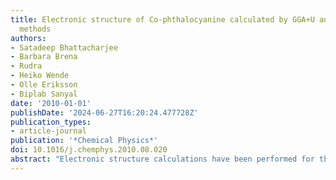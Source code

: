```yaml
---
title: Electronic structure of Co-phthalocyanine calculated by GGA+U and hybrid functional
  methods
authors:
- Satadeep Bhattacharjee
- Barbara Brena
- Rudra
- Heiko Wende
- Olle Eriksson
- Biplab Sanyal
date: '2010-01-01'
publishDate: '2024-06-27T16:20:24.477728Z'
publication_types:
- article-journal
publication: '*Chemical Physics*'
doi: 10.1016/j.chemphys.2010.08.020
abstract: "Electronic structure calculations have been performed for the Co-phthalocyanine molecule using density functional theory (DFT) within the framework of Generalized Gradient Approximation (GGA). The electronic correlation in Co 3d orbitals is treated in terms of the GGA+U method in the framework of the Hubbard model. We find that for U = 6 eV, the calculated structural parameters as well as the spectral features are in good agreement with the experimental findings. From our calculation both the highest occupied molecular orbital (HOMO) and the lowest unoccupied molecular orbital (LUMO) are dominated by the pyrrole carbon, with a HOMO-LUMO gap of about 1.4 eV. The GGA+U results obtained with U = 6 eV compare reasonably well with the calculations performed using Gaussian basis set and hybrid functionals in terms of ground state geometry, spin state and spectral features. The calculated valence band photoemission spectrum is in quite good agreement with the recently published experimental results. © 2010 Elsevier B.V. All rights reserved."
---
```

